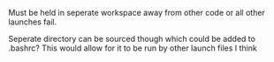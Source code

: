 Must be held in seperate workspace away from other code or all other launches fail.

Seperate directory can be sourced though which could be added to .bashrc? This would allow for it to be run by other launch files I think
